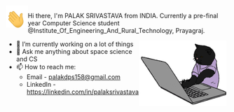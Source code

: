 <img align="left" width="50" height="50" src="hi.gif">

Hi there, I'm PALAK SRIVASTAVA from INDIA. Currently a pre-final year Computer Science student @Institute_Of_Engineering_And_Rural_Technology, Prayagraj.





<img align="right" width="200" height="150" src="code-cat.gif">









- 🔭 I’m currently working on a lot of things
- 💬 Ask me anything about space science and CS
- 📫 How to reach me: 
  - Email - palakdps158@gmail.com
  - LinkedIn - https://linkedin.com/in/palaksrivastava
